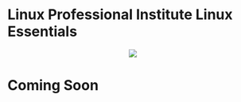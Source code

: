 # __Linux Professional Institute Linux Essentials__





<p align="center">
  <img src="Insert Image Link Here">
</p>





# Coming Soon
